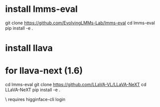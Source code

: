 # install lmms-eval
git clone https://github.com/EvolvingLMMs-Lab/lmms-eval
cd lmms-eval
pip install -e .

# install llava
<!-- for llava 1.5
cd lmms-eval
git clone https://github.com/haotian-liu/LLaVA
cd LLaVA
pip install -e . -->

# for llava-next (1.6)
cd lmms-eval
git clone https://github.com/LLaVA-VL/LLaVA-NeXT
cd LLaVA-NeXT
pip install -e .

\\
requires higginface-cli login